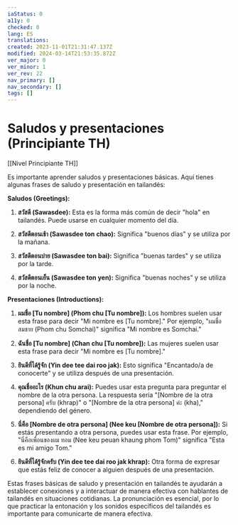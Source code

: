 ```yaml
---
iaStatus: 0
a11y: 0
checked: 0
lang: ES
translations: 
created: 2023-11-01T21:31:47.137Z
modified: 2024-03-14T21:53:35.872Z
ver_major: 0
ver_minor: 1
ver_rev: 22
nav_primary: []
nav_secondary: []
tags: []
---
```

# Saludos y presentaciones (Principiante TH)

[[Nivel Principiante TH]]

Es importante aprender saludos y presentaciones básicas. Aquí tienes algunas frases de saludo y presentación en tailandés:

**Saludos (Greetings):**

1. **สวัสดี (Sawasdee):** Esta es la forma más común de decir "hola" en tailandés. Puede usarse en cualquier momento del día.
    
2. **สวัสดีตอนเช้า (Sawasdee ton chao):** Significa "buenos días" y se utiliza por la mañana.
    
3. **สวัสดีตอนบ่าย (Sawasdee ton bai):** Significa "buenas tardes" y se utiliza por la tarde.
    
4. **สวัสดีตอนเย็น (Sawasdee ton yen):** Significa "buenas noches" y se utiliza por la noche.
    

**Presentaciones (Introductions):**

1. **ผมชื่อ [Tu nombre] (Phom chu [Tu nombre]):** Los hombres suelen usar esta frase para decir "Mi nombre es [Tu nombre]." Por ejemplo, "ผมชื่อสมชาย (Phom chu Somchai)" significa "Mi nombre es Somchai."
    
2. **ฉันชื่อ [Tu nombre] (Chan chu [Tu nombre]):** Las mujeres suelen usar esta frase para decir "Mi nombre es [Tu nombre]."
    
3. **ยินดีที่ได้รู้จัก (Yin dee tee dai roo jak):** Esto significa "Encantado/a de conocerte" y se utiliza después de una presentación.
    
4. **คุณชื่ออะไร (Khun chu arai):** Puedes usar esta pregunta para preguntar el nombre de la otra persona. La respuesta sería "[Nombre de la otra persona] ครับ (khrap)" o "[Nombre de la otra persona] ค่ะ (kha)," dependiendo del género.
    
5. **นี่คือ [Nombre de otra persona] (Nee keu [Nombre de otra persona]):** Si estás presentando a otra persona, puedes usar esta frase. Por ejemplo, "นี่คือเพื่อนของผม ทอม (Nee keu peuan khaung phom Tom)" significa "Esta es mi amigo Tom."
    
6. **ยินดีที่ได้รู้จักครับ (Yin dee tee dai roo jak khrap):** Otra forma de expresar que estás feliz de conocer a alguien después de una presentación.
    

Estas frases básicas de saludo y presentación en tailandés te ayudarán a establecer conexiones y a interactuar de manera efectiva con hablantes de tailandés en situaciones cotidianas. La pronunciación es esencial, por lo que practicar la entonación y los sonidos específicos del tailandés es importante para comunicarte de manera efectiva.